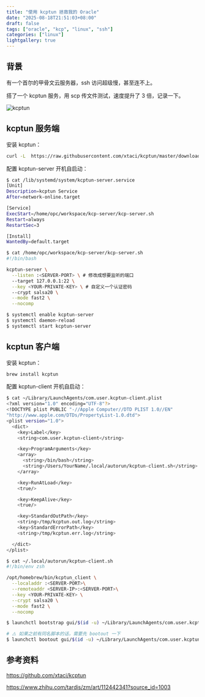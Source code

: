 ```yaml
---
title: "使用 kcptun 拯救我的 Oracle"
date: "2025-08-18T21:51:03+08:00"
draft: false
tags: ["oracle", "kcp", "linux", "ssh"]
categories: ["linux"]
lightgallery: true
---
```


## 背景

有一个首尔的甲骨文云服务器，ssh 访问超级慢，甚至连不上。

搭了一个 kcptun 服务，用 scp 传文件测试，速度提升了 3 倍，记录一下。

![kcptun](https://github.com/xtaci/kcptun/raw/master/assets/kcptun.png)

## kcptun 服务端

安装 kcptun：

```bash
curl -L  https://raw.githubusercontent.com/xtaci/kcptun/master/download.sh | sh
```

配置 kcptun-server 开机自启动：

```bash
$ cat /lib/systemd/system/kcptun-server.service
[Unit]
Description=kcptun Service
After=network-online.target

[Service]
ExecStart=/home/opc/workspace/kcp-server/kcp-server.sh
Restart=always
RestartSec=3

[Install]
WantedBy=default.target

$ cat /home/opc/workspace/kcp-server/kcp-server.sh
#!/bin/bash

kcptun-server \
  --listen :<SERVER-PORT> \ # 修改成想要监听的端口
  --target 127.0.0.1:22 \
  --key <YOUR-PRIVATE-KEY> \ # 自定义一个认证密码
  --crypt salsa20 \
  --mode fast2 \
  --nocomp

$ systemctl enable kcptun-server
$ systemctl daemon-reload
$ systemctl start kcptun-server
```

## kcptun 客户端

安装 kcptun：

```bash
brew install kcptun
```

配置 kcptun-client 开机自启动：

```bash
$ cat ~/Library/LaunchAgents/com.user.kcptun-client.plist
<?xml version="1.0" encoding="UTF-8"?>
<!DOCTYPE plist PUBLIC "-//Apple Computer//DTD PLIST 1.0//EN"
"http://www.apple.com/DTDs/PropertyList-1.0.dtd">
<plist version="1.0">
  <dict>
    <key>Label</key>
    <string>com.user.kcptun-client</string>

    <key>ProgramArguments</key>
    <array>
      <string>/bin/bash</string>
      <string>/Users/YourName/.local/autorun/kcptun-client.sh</string>
    </array>

    <key>RunAtLoad</key>
    <true/>

    <key>KeepAlive</key>
    <true/>

    <key>StandardOutPath</key>
    <string>/tmp/kcptun.out.log</string>
    <key>StandardErrorPath</key>
    <string>/tmp/kcptun.err.log</string>

  </dict>
</plist>

$ cat ~/.local/autorun/kcptun-client.sh
#!/bin/env zsh

/opt/homebrew/bin/kcptun_client \
  --localaddr :<SERVER-PORT>\
  --remoteaddr <SERVER-IP>:<SERVER-PORT>\
  --key <YOUR-PRIVATE-KEY> \
  --crypt salsa20 \
  --mode fast2 \
  --nocomp

$ launchctl bootstrap gui/$(id -u) ~/Library/LaunchAgents/com.user.kcptun-client.plist

# ⚠️ 如果之前有同名脚本的话，需要先 bootout 一下
$ launchctl bootout gui/$(id -u) ~/Library/LaunchAgents/com.user.kcptun-client.plist
```

## 参考资料

<https://github.com/xtaci/kcptun>

<https://www.zhihu.com/tardis/zm/art/112442341?source_id=1003>
